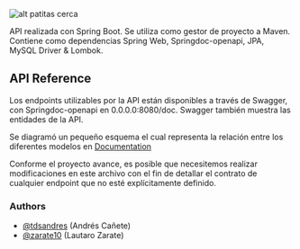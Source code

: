 ![alt patitas cerca](https://i.imgur.com/jotyGRt.png)

API realizada con Spring Boot. Se utiliza como gestor de proyecto a Maven. Contiene como dependencias Spring Web, Springdoc-openapi, JPA, MySQL Driver & Lombok. 


## API Reference

Los endpoints utilizables por la API están disponibles a través de Swagger, con Springdoc-openapi en 0.0.0.0:8080/doc. Swagger también muestra las entidades de la API. 

Se diagramó un pequeño esquema el cual representa la relación entre los diferentes modelos en [Documentation](https://github.com/tdsandres/patitascerca.org/tree/main/api/doc)

Conforme el proyecto avance, es posible que necesitemos realizar modificaciones en este archivo con el fin de detallar el contrato de cualquier endpoint que no esté explícitamente definido.
 
### Authors

- [@tdsandres](https://github.com/tdsandres) (Andrés Cañete)
- [@zarate10](https://github.com/zarate10) (Lautaro Zarate)
